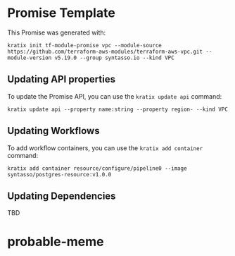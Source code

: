 # Promise Template

This Promise was generated with:

```
kratix init tf-module-promise vpc --module-source https://github.com/terraform-aws-modules/terraform-aws-vpc.git --module-version v5.19.0 --group syntasso.io --kind VPC
```

## Updating API properties

To update the Promise API, you can use the `kratix update api` command:

```
kratix update api --property name:string --property region- --kind VPC
```

## Updating Workflows

To add workflow containers, you can use the `kratix add container` command:

```
kratix add container resource/configure/pipeline0 --image syntasso/postgres-resource:v1.0.0
```

## Updating Dependencies

TBD
# probable-meme
